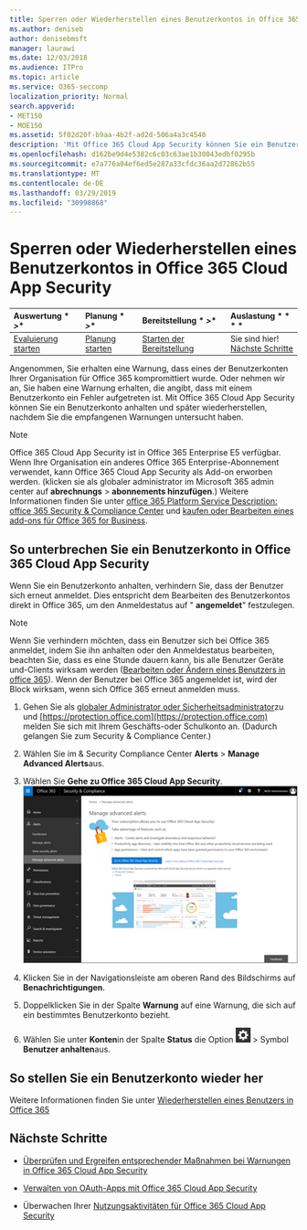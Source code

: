 ```yaml
---
title: Sperren oder Wiederherstellen eines Benutzerkontos in Office 365 Cloud App Security
ms.author: deniseb
author: denisebmsft
manager: laurawi
ms.date: 12/03/2018
ms.audience: ITPro
ms.topic: article
ms.service: O365-seccomp
localization_priority: Normal
search.appverid:
- MET150
- MOE150
ms.assetid: 5f02d20f-b9aa-4b2f-ad2d-506a4a3c4540
description: 'Mit Office 365 Cloud App Security können Sie ein Benutzerkonto anhalten oder aufheben. '
ms.openlocfilehash: d162be9d4e5382c6c03c63ae1b30043edbf0295b
ms.sourcegitcommit: e7a776a04ef6ed5e287a33cfdc36aa2d72862b55
ms.translationtype: MT
ms.contentlocale: de-DE
ms.lasthandoff: 03/29/2019
ms.locfileid: "30998868"
---
```

# <a name="suspend-or-restore-a-user-account-in-office-365-cloud-app-security"></a>Sperren oder Wiederherstellen eines Benutzerkontos in Office 365 Cloud App Security

|Auswertung * *\>**|Planung * *\>**|Bereitstellung * *\>**|Auslastung * * * *|
|:-----|:-----|:-----|:-----|
|[Evaluierung starten](office-365-cas-overview.md) <br/> |[Planung starten](get-ready-for-office-365-cas.md) <br/> |[Starten der Bereitstellung](turn-on-office-365-cas.md) <br/> |Sie sind hier!  <br/> [Nächste Schritte](#next-steps)<br/> |
   
Angenommen, Sie erhalten eine Warnung, dass eines der Benutzerkonten Ihrer Organisation für Office 365 kompromittiert wurde. Oder nehmen wir an, Sie haben eine Warnung erhalten, die angibt, dass mit einem Benutzerkonto ein Fehler aufgetreten ist. Mit Office 365 Cloud App Security können Sie ein Benutzerkonto anhalten und später wiederherstellen, nachdem Sie die empfangenen Warnungen untersucht haben.
  
> [!NOTE]
> Office 365 Cloud App Security ist in Office 365 Enterprise E5 verfügbar. Wenn Ihre Organisation ein anderes Office 365 Enterprise-Abonnement verwendet, kann Office 365 Cloud App Security als Add-on erworben werden. (klicken sie als globaler administrator im Microsoft 365 admin center auf **abrechnungs** \> **abonnements hinzufügen**.) Weitere Informationen finden Sie unter [office 365 Platform Service Description: office 365 Security &amp; Compliance Center](https://technet.microsoft.com/en-us/library/dn933793.aspx) und [kaufen oder Bearbeiten eines add-ons für Office 365 for Business](https://support.office.com/article/4e7b57d6-b93b-457d-aecd-0ea58bff07a6). 
  
## <a name="to-suspend-a-user-account-in-office-365-cloud-app-security"></a>So unterbrechen Sie ein Benutzerkonto in Office 365 Cloud App Security

Wenn Sie ein Benutzerkonto anhalten, verhindern Sie, dass der Benutzer sich erneut anmeldet. Dies entspricht dem Bearbeiten des Benutzerkontos direkt in Office 365, um den Anmeldestatus auf " **angemeldet**" festzulegen.
  
> [!NOTE]
> Wenn Sie verhindern möchten, dass ein Benutzer sich bei Office 365 anmeldet, indem Sie ihn anhalten oder den Anmeldestatus bearbeiten, beachten Sie, dass es eine Stunde dauern kann, bis alle Benutzer Geräte und-Clients wirksam werden ([Bearbeiten oder Ändern eines Benutzers in office 365](https://support.office.com/article/42BB3F17-8F9D-4182-B434-5F1C8024E614#SingleUserPreview)). Wenn der Benutzer bei Office 365 angemeldet ist, wird der Block wirksam, wenn sich Office 365 erneut anmelden muss. 
  
1. Gehen Sie als [globaler Administrator oder Sicherheitsadministrator](permissions-in-the-security-and-compliance-center.md)zu und [https://protection.office.com](https://protection.office.com) melden Sie sich mit Ihrem Geschäfts-oder Schulkonto an. (Dadurch gelangen Sie zum Security &amp; Compliance Center.) 
    
2. Wählen Sie im &amp; Security Compliance Center **Alerts** \> **Manage Advanced Alerts**aus.
    
3. Wählen Sie **Gehe zu Office 365 Cloud App Security**.<br>![Wählen Sie im &amp; Security Compliance Center erweiterte Warnungen verwalten aus, um zu Office 365 Cloud App Security zu wechseln.](media/958632d4-03e3-4ade-8e22-d5509db6fca7.png)<br>
  
4. Klicken Sie in der Navigationsleiste am oberen Rand des Bildschirms auf **Benachrichtigungen**.
    
5. Doppelklicken Sie in der Spalte **Warnung** auf eine Warnung, die sich auf ein bestimmtes Benutzerkonto bezieht. 
    
6. Wählen Sie unter **Konten**in der Spalte **Status** die Option ![Einstellungs Einstellungen](media/e01b75cc-b28f-4b83-8f86-b1b13dc27ab2.png) \> Symbol **Benutzer anhalten**aus.
    
## <a name="to-restore-a-user-account"></a>So stellen Sie ein Benutzerkonto wieder her

Weitere Informationen finden Sie unter [Wiederherstellen eines Benutzers in Office 365](https://support.office.com/article/2c261e42-5dd1-48b0-845f-2a016d29cfc1)
  
## <a name="next-steps"></a>Nächste Schritte

- [Überprüfen und Ergreifen entsprechender Maßnahmen bei Warnungen in Office 365 Cloud App Security](review-office-365-cas-alerts.md)
    
- [Verwalten von OAuth-Apps mit Office 365 Cloud App Security](manage-app-permissions-in-ocas.md)
    
- Überwachen Ihrer [Nutzungsaktivitäten für Office 365 Cloud App Security](utilization-activities-for-ocas.md)
    

